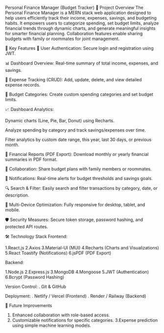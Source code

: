 Personal Finance Manager (Budget Tracker)
📌 Project Overview
The Personal Finance Manager is a MERN stack web application designed to help users efficiently track their income, expenses, savings, and budgeting habits. It empowers users to categorize spending, set budget limits, analyze financial trends through dynamic charts, and generate meaningful insights for smarter financial planning. Collaboration features enable sharing budgets with family or roommates for joint management.

🌟 Key Features
🔐 User Authentication: Secure login and registration using JWT.

📊 Dashboard Overview: Real-time summary of total income, expenses, and savings.

📝 Expense Tracking (CRUD): Add, update, delete, and view detailed expense records.

📂 Budget Categories: Create custom spending categories and set budget limits.

📈 Dashboard Analytics:

Dynamic charts (Line, Pie, Bar, Donut) using Recharts.

Analyze spending by category and track savings/expenses over time.

Filter analytics by custom date range, this year, last 30 days, or previous month.

📑 Financial Reports (PDF Export): Download monthly or yearly financial summaries in PDF format.

👥 Collaboration: Share budget plans with family members or roommates.

🔔 Notifications: Real-time alerts for budget thresholds and savings goals.

🔍 Search & Filter: Easily search and filter transactions by category, date, or description.

📱 Multi-Device Optimization: Fully responsive for desktop, tablet, and mobile.

🛡️ Security Measures: Secure token storage, password hashing, and protected API routes.

🛠️ Technology Stack
Frontend:

  1.React.js
  2.Axios
  3.Material-UI (MUI)
  4.Recharts (Charts and Visualizations)
  5.React Toastify (Notifications)
  6.jsPDF (PDF Export)

Backend:

  1.Node.js
  2.Express.js
  3.MongoDB
  4.Mongoose
  5.JWT (Authentication)
  6.Bcrypt (Password Hashing)

Version Control:
  . Git & GitHub

Deployment:
  . Netlify / Vercel (Frontend)
  . Render / Railway (Backend)

🚀 Future Improvements

  1. Enhanced collaboration with role-based access.
  2. Customizable notifications for specific categories.
  3.Expense prediction using simple machine learning models.
